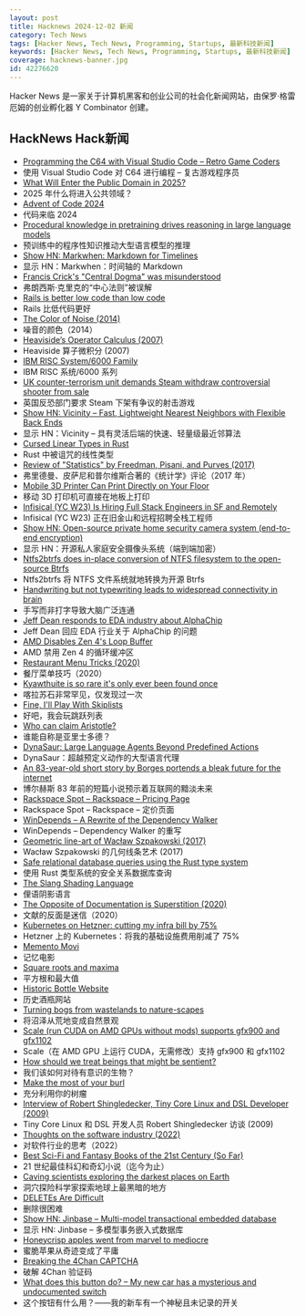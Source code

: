 ```yaml
---
layout: post
title: Hacknews 2024-12-02 新闻
category: Tech News
tags: [Hacker News, Tech News, Programming, Startups, 最新科技新闻]
keywords: [Hacker News, Tech News, Programming, Startups, 最新科技新闻]
coverage: hacknews-banner.jpg
id: 42276620
---
```


Hacker News 是一家关于计算机黑客和创业公司的社会化新闻网站，由保罗·格雷厄姆的创业孵化器 Y Combinator 创建。

## HackNews Hack新闻

- [Programming the C64 with Visual Studio Code – Retro Game Coders](https://retrogamecoders.com/c64-visual-studio-code/)
- 使用 Visual Studio Code 对 C64 进行编程 – 复古游戏程序员
- [What Will Enter the Public Domain in 2025?](https://publicdomainreview.org/features/entering-the-public-domain/2025/)
- 2025 年什么将进入公共领域？
- [Advent of Code 2024](https://adventofcode.com/2024/about)
- 代码来临 2024
- [Procedural knowledge in pretraining drives reasoning in large language models](https://arxiv.org/abs/2411.12580)
- 预训练中的程序性知识推动大型语言模型的推理
- [Show HN: Markwhen: Markdown for Timelines](https://markwhen.com)
- 显示 HN：Markwhen：时间轴的 Markdown
- [Francis Crick's "Central Dogma" was misunderstood](https://www.asimov.press/p/crick)
- 弗朗西斯·克里克的“中心法则”被误解
- [Rails is better low code than low code](https://radanskoric.com/articles/rails-is-better-low-code-than-low-code)
- Rails 比低代码更好
- [The Color of Noise (2014)](https://caseymuratori.com/blog_0010)
- 噪音的颜色（2014）
- [Heaviside’s Operator Calculus (2007)](https://deadreckonings.com/2007/12/07/heavisides-operator-calculus/)
- Heaviside 算子微积分 (2007)
- [IBM RISC System/6000 Family](https://computeradsfromthepast.substack.com/p/ibm-risc-system6000-family)
- IBM RISC 系统/6000 系列
- [UK counter-terrorism unit demands Steam withdraw controversial shooter from sale](https://www.eurogamer.net/uk-counter-terrorism-unit-demands-steam-withdraw-controversial-shooter-from-sale)
- 英国反恐部门要求 Steam 下架有争议的射击游戏
- [Show HN: Vicinity – Fast, Lightweight Nearest Neighbors with Flexible Back Ends](https://github.com/MinishLab/vicinity)
- 显示 HN：Vicinity – 具有灵活后端的快速、轻量级最近邻算法
- [Cursed Linear Types in Rust](https://geo-ant.github.io/blog/2024/rust-linear-types-use-once/)
- Rust 中被诅咒的线性类型
- [Review of "Statistics" by Freedman, Pisani, and Purves (2017)](http://cadlag.org/posts/a-review-of-freedman-pisani-purves-statistics.html)
- 弗里德曼、皮萨尼和普尔维斯合著的《统计学》评论（2017 年）
- [Mobile 3D Printer Can Print Directly on Your Floor](https://spectrum.ieee.org/mobile-3d-printer)
- 移动 3D 打印机可直接在地板上打印
- [Infisical (YC W23) Is Hiring Full Stack Engineers in SF and Remotely](https://www.ycombinator.com/companies/infisical/jobs/2OGBQMt-full-stack-engineer-sf)
- Infisical (YC W23) 正在旧金山和远程招聘全栈工程师
- [Show HN: Open-source private home security camera system (end-to-end encryption)](https://github.com/privastead/privastead)
- 显示 HN：开源私人家庭安全摄像头系统（端到端加密）
- [Ntfs2btrfs does in-place conversion of NTFS filesystem to the open-source Btrfs](https://github.com/maharmstone/ntfs2btrfs)
- Ntfs2btrfs 将 NTFS 文件系统就地转换为开源 Btrfs
- [Handwriting but not typewriting leads to widespread connectivity in brain](https://www.openread.academy/en/paper/reading?corpusId=503252214)
- 手写而非打字导致大脑广泛连通
- [Jeff Dean responds to EDA industry about AlphaChip](https://twitter.com/JeffDean/status/1858540085794451906)
- Jeff Dean 回应 EDA 行业关于 AlphaChip 的问题
- [AMD Disables Zen 4's Loop Buffer](https://chipsandcheese.com/p/amd-disables-zen-4s-loop-buffer)
- AMD 禁用 Zen 4 的循环缓冲区
- [Restaurant Menu Tricks (2020)](https://www.bbc.com/future/article/20171120-the-secret-tricks-hidden-inside-restaurant-menus)
- 餐厅菜单技巧（2020）
- [Kyawthuite is so rare it's only ever been found once](https://www.sciencealert.com/the-worlds-rarest-mineral-is-so-rare-its-only-ever-been-found-once)
- 喀拉苏石非常罕见，仅发现过一次
- [Fine, I'll Play With Skiplists](https://buttondown.com/jaffray/archive/fine-ill-play-with-skiplists/)
- 好吧，我会玩跳跃列表
- [Who can claim Aristotle?](https://aeon.co/essays/dont-cancel-aristotle-we-need-his-ideas-to-hone-ours)
- 谁能自称是亚里士多德？
- [DynaSaur: Large Language Agents Beyond Predefined Actions](https://arxiv.org/abs/2411.01747)
- DynaSaur：超越预定义动作的大型语言代理
- [An 83-year-old short story by Borges portends a bleak future for the internet](https://theconversation.com/an-83-year-old-short-story-by-borges-portends-a-bleak-future-for-the-internet-242998)
- 博尔赫斯 83 年前的短篇小说预示着互联网的黯淡未来
- [Rackspace Spot – Rackspace – Pricing Page](https://spot.rackspace.com/static-files/html/pricing.html)
- Rackspace Spot – Rackspace – 定价页面
- [WinDepends – A Rewrite of the Dependency Walker](https://github.com/hfiref0x/WinDepends)
- WinDepends – Dependency Walker 的重写
- [Geometric line-art of Wacław Szpakowski (2017)](https://www.theparisreview.org/blog/2017/02/15/rhythmical-lines/)
- Wacław Szpakowski 的几何线条艺术 (2017)
- [Safe relational database queries using the Rust type system](https://blog.lucasholten.com/rust-query-announcement/)
- 使用 Rust 类型系统的安全关系数据库查询
- [The Slang Shading Language](https://shader-slang.com)
- 俚语阴影语言
- [The Opposite of Documentation is Superstition (2020)](https://buttondown.com/hillelwayne/archive/the-opposite-of-documentation-is-superstition/)
- 文献的反面是迷信（2020）
- [Kubernetes on Hetzner: cutting my infra bill by 75%](https://bilbof.com/posts/kubernetes-on-hetzner)
- Hetzner 上的 Kubernetes：将我的基础设施费用削减了 75%
- [Memento Movi](https://mementomovi.wackyneighbor.com/)
- 记忆电影
- [Square roots and maxima](https://leancrew.com/all-this/2024/11/square-roots-and-maxima/)
- 平方根和最大值
- [Historic Bottle Website](https://sha.org/bottle/)
- 历史酒瓶网站
- [Turning bogs from wastelands to nature-scapes](https://worldsensorium.com/turning-bogs-from-wastelands-to-nature-scapes/)
- 将沼泽从荒地变成自然景观
- [Scale (run CUDA on AMD GPUs without mods) supports gfx900 and gfx1102](https://docs.scale-lang.com/manual/CHANGELOG/)
- Scale（在 AMD GPU 上运行 CUDA，无需修改）支持 gfx900 和 gfx1102
- [How should we treat beings that might be sentient?](https://arstechnica.com/science/2024/11/how-should-we-treat-beings-that-might-be-sentient/)
- 我们该如何对待有意识的生物？
- [Make the most of your burl](https://www.cindydrozda.com/html/Video_Pages/VideoMostOfBurl.html)
- 充分利用你的树瘤
- [Interview of Robert Shingledecker, Tiny Core Linux and DSL Developer (2009)](https://distrowatch.com/weekly.php?issue=20090323#feature)
- Tiny Core Linux 和 DSL 开发人员 Robert Shingledecker 访谈 (2009)
- [Thoughts on the software industry (2022)](https://linus.coffee/note/software-industry/)
- 对软件行业的思考（2022）
- [Best Sci-Fi and Fantasy Books of the 21st Century (So Far)](https://www.powells.com/featured/25-essential-science-fiction-and-fantasy-books?srsltid=AfmBOoryRmz7aC7TYyB6tkZPD_9nsNVIiXG3bCKfii-0wRNTmSl3W8rq)
- 21 世纪最佳科幻和奇幻小说（迄今为止）
- [Caving scientists exploring the darkest places on Earth](https://www.bbc.com/future/article/20241029-the-caving-scientists-exploring-the-darkest-places-on-earth)
- 洞穴探险科学家探索地球上最黑暗的地方
- [DELETEs Are Difficult](https://notso.boringsql.com/posts/deletes-are-difficult/)
- 删除很困难
- [Show HN: Jinbase – Multi-model transactional embedded database](https://github.com/pyrustic/jinbase)
- 显示 HN: Jinbase – 多模型事务嵌入式数据库
- [Honeycrisp apples went from marvel to mediocre](https://www.seriouseats.com/how-honeycrisp-apples-went-from-marvel-to-mediocre-8753117)
- 蜜脆苹果从奇迹变成了平庸
- [Breaking the 4Chan CAPTCHA](https://www.nullpt.rs/breaking-the-4chan-captcha)
- 破解 4Chan 验证码
- [What does this button do? – My new car has a mysterious and undocumented switch](https://blog.koenvh.nl/what-does-this-button-do-cm42u2oi7000a09l42f54g2pr)
- 这个按钮有什么用？——我的新车有一个神秘且未记录的开关

